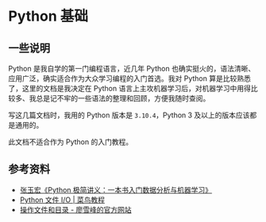 # Python 基础

## 一些说明

Python 是我自学的第一门编程语言，近几年 Python 也确实挺火的，语法清晰、应用广泛，确实适合作为大众学习编程的入门首选。我对 Python 算是比较熟悉了，这里的文档是我决定在 Python 语言上主攻机器学习后，对机器学习中用得比较多、我总是记不牢的一些语法的整理和回顾，方便我随时查阅。

写这几篇文档时，我用的 Python 版本是 `3.10.4`，Python 3 及以上的版本应该都是通用的。

此文档不适合作为 Python 的入门教程。

## 参考资料

- [张玉宏《Python 极简讲义：一本书入门数据分析与机器学习》](https://weread.qq.com/web/reader/adb3241071d7c7c6adb07e4)
- [Python 文件 I/O | 菜鸟教程](https://www.runoob.com/python/python-files-io.html)
- [操作文件和目录 - 廖雪峰的官方网站](https://www.liaoxuefeng.com/wiki/1016959663602400/1017623135437088)